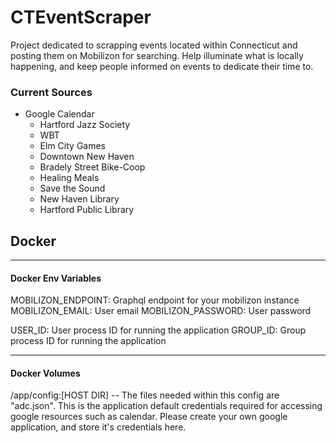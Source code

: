 # CTEventScraper

Project dedicated to scrapping events located within Connecticut and posting them on Mobilizon for searching. Help illuminate what is locally happening, and keep people informed on events to dedicate their time to. 

### Current Sources

- Google Calendar
    - Hartford Jazz Society
    - WBT
    - Elm City Games
    - Downtown New Haven
    - Bradely Street Bike-Coop
    - Healing Meals
    - Save the Sound
    - New Haven Library
    - Hartford Public Library


## Docker
---
#### Docker Env Variables
MOBILIZON_ENDPOINT: Graphql endpoint for your mobilizon instance
MOBILIZON_EMAIL: User email
MOBILIZON_PASSWORD: User password

USER_ID: User process ID for running the application
GROUP_ID: Group process ID for running the application

---
#### Docker Volumes
/app/config:[HOST DIR] -- The files needed within this config are "adc.json". This is the application default credentials required for accessing google resources such as calendar. Please create your own google application, and store it's credentials here.
